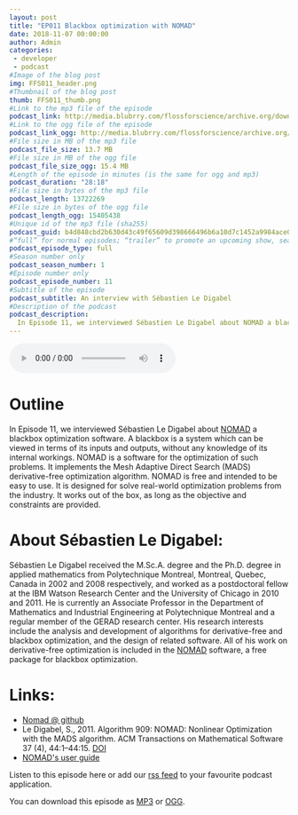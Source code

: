 ```yaml
---
layout: post
title: "EP011 Blackbox optimization with NOMAD"
date: 2018-11-07 00:00:00
author: Admin
categories: 
 - developer
 - podcast
#Image of the blog post
img: FFS011_header.png
#Thumbnail of the blog post
thumb: FFS011_thumb.png
#Link to the mp3 file of the episode
podcast_link: http://media.blubrry.com/flossforscience/archive.org/download/Ep011BlackboxOptimizationWithNomad/FLOSSforscience_EP011_NOMAD.mp3
#Link to the ogg file of the episode
podcast_link_ogg: http://media.blubrry.com/flossforscience/archive.org/download/Ep011BlackboxOptimizationWithNomad/FLOSSforscience_EP011_NOMAD.ogg
#File size in MB of the mp3 file
podcast_file_size: 13.7 MB
#File size in MB of the ogg file
podcast_file_size_ogg: 15.4 MB
#Length of the episode in minutes (is the same for ogg and mp3)
podcast_duration: "28:18"
#File size in bytes of the mp3 file
podcast_length: 13722269
#File size in bytes of the ogg file
podcast_length_ogg: 15405438
#Unique id of the mp3 file (sha255)
podcast_guid: b4d848cbd2b630d43c49f65609d398666496b6a10d7c1452a9984ace00430dbc
#“full” for normal episodes; “trailer” to promote an upcoming show, season, or episode; or “bonus” for extra content related to a show, season, or episode.
podcast_episode_type: full
#Season number only
podcast_season_number: 1
#Episode number only
podcast_episode_number: 11
#Subtitle of the episode 
podcast_subtitle: An interview with Sébastien Le Digabel
#Description of the podcast
podcast_description: 
  In Episode 11, we interviewed Sébastien Le Digabel about NOMAD a blackbox optimization software. A blackbox is a system which can be viewed in terms of its inputs and outputs, without any knowledge of its internal workings. NOMAD is a software for the optimization of such problems. It implements the Mesh Adaptive Direct Search (MADS) derivative-free optimization algorithm. NOMAD is free and intended to be easy to use. It is designed for solve real-world optimization problems from the industry. It works out of the box, as long as the objective and constraints are provided.
---
```


<audio controls>
  <source src="http://media.blubrry.com/flossforscience/archive.org/download/Ep011BlackboxOptimizationWithNomad/FLOSSforscience_EP011_NOMAD.ogg" type="audio/ogg">
  <source src="http://media.blubrry.com/flossforscience/archive.org/download/Ep011BlackboxOptimizationWithNomad/FLOSSforscience_EP011_NOMAD.mp3" type="audio/mpeg">
Your browser does not support the audio element.
</audio>

# Outline

In Episode 11, we interviewed Sébastien Le Digabel about [NOMAD](www.gerad.ca/nomad) a blackbox optimization software. A blackbox is a system which can be viewed in terms of its inputs and outputs, without any knowledge of its internal workings. NOMAD is a software for the optimization of such problems. It implements the Mesh Adaptive Direct Search (MADS) derivative-free optimization algorithm. NOMAD is free and intended to be easy to use. It is designed for solve real-world optimization problems from the industry. It works out of the box, as long as the objective and constraints are provided.


# About Sébastien Le Digabel: 

Sébastien Le Digabel received the M.Sc.A. degree and the Ph.D. degree in applied mathematics from Polytechnique Montreal, Montreal, Quebec, Canada in 2002 and 2008 respectively, and worked as a postdoctoral fellow at the IBM Watson Research Center and the University of Chicago in 2010 and 2011. He is currently an Associate Professor in the Department of Mathematics and Industrial Engineering at Polytechnique Montreal and a regular member of the GERAD research center. His research interests include the analysis and development of algorithms for derivative-free and blackbox optimization, and the design of related software. All of his work on derivative-free optimization is included in the [NOMAD](www.gerad.ca/nomad) software, a free package for blackbox optimization.

# Links:

* [Nomad @ github](https://github.com/TheLoutre/nomad)
* Le Digabel, S., 2011. Algorithm 909: NOMAD: Nonlinear Optimization with the MADS algorithm. ACM Transactions on Mathematical Software 37 (4), 44:1–44:15. [DOI](https://doi.org/10.1145/1916461.1916)
* [NOMAD's user guide](https://www.gerad.ca/nomad/Downloads/user_guide.pdf)

Listen to this episode here or add our [rss feed](https://flossforscience.github.io/feed.xml) to your favourite podcast application. 

You can download this episode as [MP3](http://media.blubrry.com/flossforscience/archive.org/download/Ep011BlackboxOptimizationWithNomad/FLOSSforscience_EP011_NOMAD.mp3) or [OGG](http://media.blubrry.com/flossforscience/archive.org/download/Ep011BlackboxOptimizationWithNomad/FLOSSforscience_EP011_NOMAD.ogg). 
